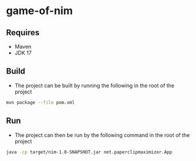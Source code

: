 # game-of-nim
## Requires
 - Maven 
 - JDK 17
## Build
 - The project can be built by running the following in the root of the project
```sh
mvn package --file pom.xml
```
## Run
 - The project can then be run by the following command in the root of the project
```sh
java -cp target/nim-1.0-SNAPSHOT.jar net.paperclipmaximizer.App
```